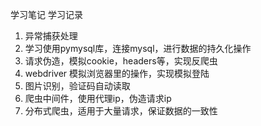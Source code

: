 学习笔记
学习记录
1. 异常捕获处理
2. 学习使用pymysql库，连接mysql，进行数据的持久化操作
3. 请求伪造，模拟cookie，headers等，实现反爬虫
4. webdriver 模拟浏览器里的操作，实现模拟登陆
5. 图片识别，验证码自动读取
6. 爬虫中间件，使用代理ip，伪造请求ip
7. 分布式爬虫，适用于大量请求，保证数据的一致性


